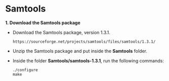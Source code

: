 # Samtools

**1. Download the Samtools package**

  - Download the Samtools package, version 1.3.1.
    ```
    https://sourceforge.net/projects/samtools/files/samtools/1.3.1/
    ```
    
  - Unzip the Samtools package and put inside the **Samtools** folder.
  
  - Inside the folder **Samtools/samtools-1.3.1**, run the following commands:
    ```
    ./configure
    make
    ```
    
